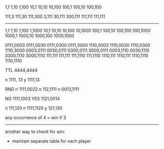 1,1     1,10    1,100
10,1    10,10   10,100
100,1   100,10  100,100

111,3   111,30  111,300
3,111   30,111  300,111
111,111 111,111

-----------------------

1,1     1,10    1,100   1,1000
10,1    10,10   10,100  10,1000
100,1   100,10  100,100 100,1000
1000,1  1000,10 1000,100    1000,1000

0111,0003  0111,0030  0111,0300  0111,3000
1110,0003  1110,0030  1110,0300  1110,3000
0003,0111  0030,0111  0300,0111  3000,0111
0003,1110  0030,1110  0300,1110  3000,1110
111,111 111,111
111,1110 111,1110
1110,111 1110,111
1110,1110 1110,1110

TTL
4444,4444

n 1111, 13
y 1111,13

RND
n 1111,0022
n 112,1111
n 0013,1111

NO 1111,1003
YES 1121,0014

n 111,120
n 1111,1120
y 121,130


any occurrence of 4 = win
if 3



------------------------

another way to check for win:
- maintain separate table for each player